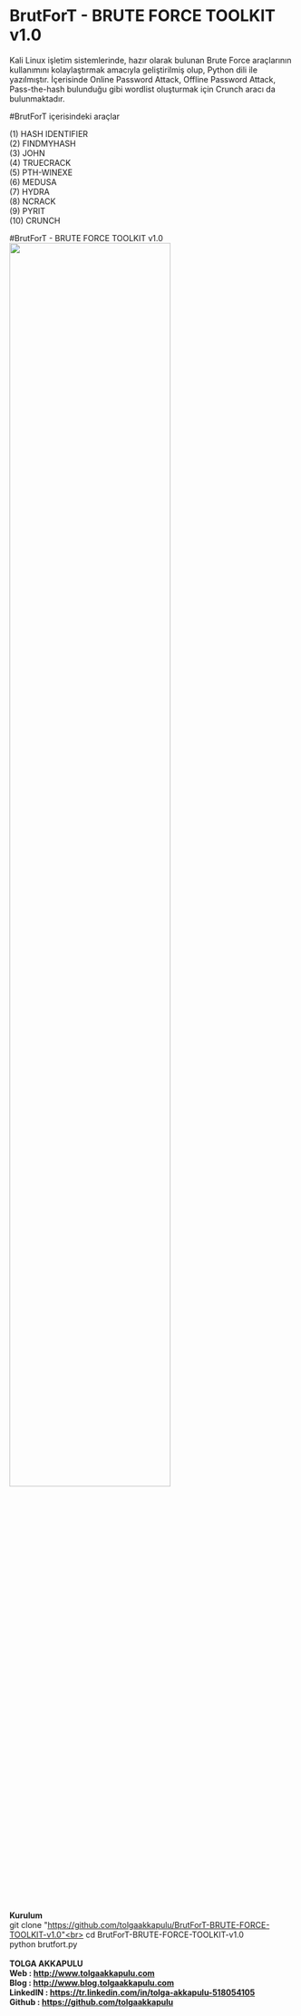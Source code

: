 # BrutForT - BRUTE FORCE TOOLKIT v1.0

Kali Linux işletim sistemlerinde, hazır olarak bulunan Brute Force araçlarının kullanımını kolaylaştırmak
amacıyla geliştirilmiş olup, Python dili ile yazılmıştır. İçerisinde Online Password Attack, Offline 
Password Attack, Pass-the-hash bulunduğu gibi wordlist oluşturmak için Crunch aracı da bulunmaktadır.

#BrutForT içerisindeki araçlar

(1) HASH IDENTIFIER<br>
(2) FINDMYHASH<br>
(3) JOHN<br>
(4) TRUECRACK<br>
(5) PTH-WINEXE<br>
(6) MEDUSA<br>
(7) HYDRA<br>
(8) NCRACK<br>
(9) PYRIT<br>
(10) CRUNCH<br>

#BrutForT - BRUTE FORCE TOOLKIT v1.0
<img src="http://www.tolgaakkapulu.com/images/brutfort.png" width="75%">
<br><br>
<b>Kurulum</b><br>
git clone "https://github.com/tolgaakkapulu/BrutForT-BRUTE-FORCE-TOOLKIT-v1.0"<br>
cd BrutForT-BRUTE-FORCE-TOOLKIT-v1.0<br>
python brutfort.py<br>
<br>
<b>TOLGA AKKAPULU<br>
Web      : http://www.tolgaakkapulu.com<br>
Blog     : http://www.blog.tolgaakkapulu.com<br>
LinkedIN : https://tr.linkedin.com/in/tolga-akkapulu-518054105<br>
Github   : https://github.com/tolgaakkapulu</b>
